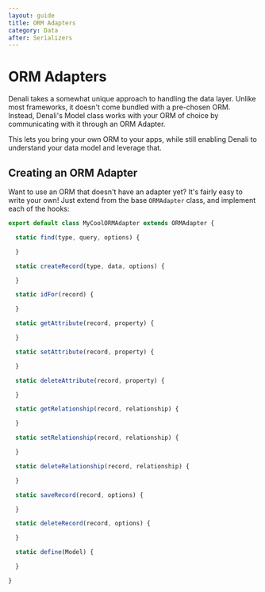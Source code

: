 ```yaml
---
layout: guide
title: ORM Adapters
category: Data
after: Serializers
---
```


# ORM Adapters

Denali takes a somewhat unique approach to handling the data layer. Unlike most
frameworks, it doesn't come bundled with a pre-chosen ORM. Instead, Denali's
Model class works with your ORM of choice by communicating with it through an
ORM Adapter.

This lets you bring your own ORM to your apps, while still enabling Denali to
understand your data model and leverage that.

## Creating an ORM Adapter

Want to use an ORM that doesn't have an adapter yet? It's fairly easy to write
your own! Just extend from the base `ORMAdapter` class, and implement each of
the hooks:

```js
export default class MyCoolORMAdapter extends ORMAdapter {

  static find(type, query, options) {

  }

  static createRecord(type, data, options) {

  }

  static idFor(record) {

  }

  static getAttribute(record, property) {

  }

  static setAttribute(record, property) {

  }

  static deleteAttribute(record, property) {

  }

  static getRelationship(record, relationship) {

  }

  static setRelationship(record, relationship) {

  }

  static deleteRelationship(record, relationship) {

  }

  static saveRecord(record, options) {

  }

  static deleteRecord(record, options) {

  }

  static define(Model) {

  }

}
```
